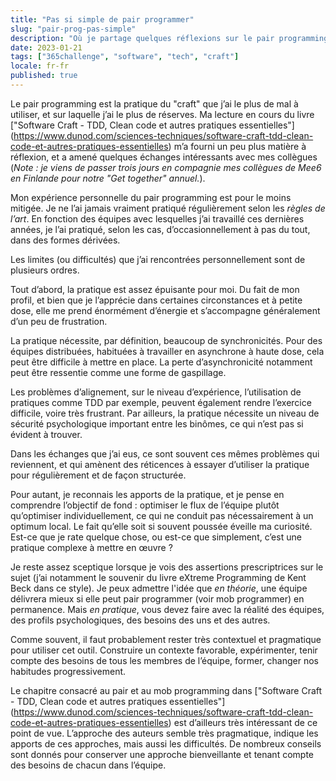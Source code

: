 ```yaml
---
title: "Pas si simple de pair programmer"
slug: "pair-prog-pas-simple"
description: "Où je partage quelques réflexions sur le pair programming"
date: 2023-01-21
tags: ["365challenge", "software", "tech", "craft"]
locale: fr-fr
published: true
---
```


Le pair programming est la pratique du "craft" que j’ai le plus de mal à utiliser, et sur laquelle j’ai le plus de réserves. Ma lecture en cours du livre ["Software Craft - TDD, Clean code et autres pratiques essentielles"] (https://www.dunod.com/sciences-techniques/software-craft-tdd-clean-code-et-autres-pratiques-essentielles) m’a fourni un peu plus matière à réflexion, et a amené quelques échanges intéressants avec mes collègues (_Note : je viens de passer trois jours en compagnie mes collègues de Mee6 en Finlande pour notre "Get together" annuel._).


Mon expérience personnelle du pair programming est pour le moins mitigée. Je ne l’ai jamais vraiment pratiqué régulièrement selon les *règles de l’art*. En fonction des équipes avec lesquelles j’ai travaillé ces dernières années, je l’ai pratiqué, selon les cas, d’occasionnellement à pas du tout, dans des formes dérivées.


Les limites (ou difficultés) que j’ai rencontrées personnellement sont de plusieurs ordres.


Tout d’abord, la pratique est assez épuisante pour moi. Du fait de mon profil, et bien que je l’apprécie dans certaines circonstances et à petite dose, elle me prend énormément d’énergie et s’accompagne généralement d’un peu de frustration.


La pratique nécessite, par définition, beaucoup de synchronicités. Pour des équipes distribuées, habituées à travailler en asynchrone à haute dose, cela peut être difficile à mettre en place. La perte d’asynchronicité notamment peut être ressentie comme une forme de gaspillage.


Les problèmes d’alignement, sur le niveau d’expérience, l’utilisation de pratiques comme TDD par exemple, peuvent également rendre l’exercice difficile, voire très frustrant. Par ailleurs, la pratique nécessite un niveau de sécurité psychologique important entre les binômes, ce qui n’est pas si évident à trouver.


Dans les échanges que j’ai eus, ce sont souvent ces mêmes problèmes qui reviennent, et qui amènent des réticences à essayer d’utiliser la pratique pour régulièrement et de façon structurée.


Pour autant, je reconnais les apports de la pratique, et je pense en comprendre l’objectif de fond : optimiser le flux de l’équipe plutôt qu’optimiser individuellement, ce qui ne conduit pas nécessairement à un optimum local. Le fait qu’elle soit si souvent poussée éveille ma curiosité. Est-ce que je rate quelque chose, ou est-ce que simplement, c’est une pratique complexe à mettre en œuvre ?


Je reste assez sceptique lorsque je vois des assertions prescriptrices sur le sujet (j’ai notamment le souvenir du livre eXtreme Programming de Kent Beck dans ce style). Je peux admettre l'idée que _en théorie_, une équipe délivrera mieux si elle peut pair programmer (voir mob programmer) en permanence. Mais _en pratique_, vous devez faire avec la réalité des équipes, des profils psychologiques, des besoins des uns et des autres.


Comme souvent, il faut probablement rester très contextuel et pragmatique pour utiliser cet outil. Construire un contexte favorable, expérimenter, tenir compte des besoins de tous les membres de l’équipe, former, changer nos habitudes progressivement.


Le chapitre consacré au pair et au mob programming dans ["Software Craft - TDD, Clean code et autres pratiques essentielles"] (https://www.dunod.com/sciences-techniques/software-craft-tdd-clean-code-et-autres-pratiques-essentielles) est d’ailleurs très intéressant de ce point de vue. L’approche des auteurs semble très pragmatique, indique les apports de ces approches, mais aussi les difficultés. De nombreux conseils sont donnés pour conserver une approche bienveillante et tenant compte des besoins de chacun dans l’équipe.
